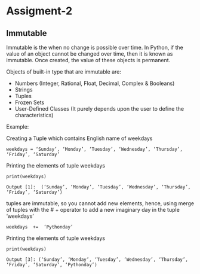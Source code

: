 # Assigment-2

## Immutable

Immutable is the when no change is possible over time. In Python, if the value of an object cannot be changed over time, then it is known as immutable. Once created, the value of these objects is permanent.

Objects of built-in type that are immutable are:

* Numbers (Integer, Rational, Float, Decimal, Complex & Booleans)
* Strings
* Tuples
* Frozen Sets
* User-Defined Classes (It purely depends upon the user to define the characteristics)

Example:

Creating a Tuple which contains English name of weekdays

`weekdays = ‘Sunday’, ‘Monday’, ‘Tuesday’, ‘Wednesday’, ‘Thursday’, ‘Friday’, ‘Saturday’`

Printing the elements of tuple weekdays

`print(weekdays)`

`Output [1]:  (‘Sunday’, ‘Monday’, ‘Tuesday’, ‘Wednesday’, ‘Thursday’, ‘Friday’, ‘Saturday’)`


tuples are immutable, so you cannot add new elements, hence, using merge of tuples with the # + operator to add a new imaginary day in the tuple ‘weekdays’

`weekdays  +=  ‘Pythonday’`

Printing the elements of tuple weekdays

`print(weekdays)`

`Output [3]: (‘Sunday’, ‘Monday’, ‘Tuesday’, ‘Wednesday’, ‘Thursday’, ‘Friday’, ‘Saturday’, ‘Pythonday’)`
